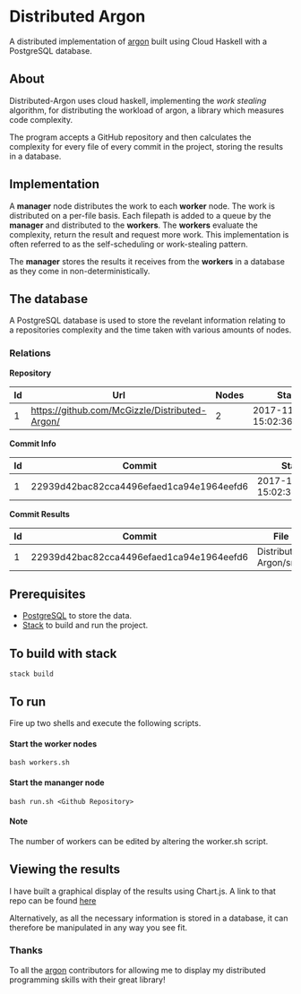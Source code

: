 # Distributed Argon

A distributed implementation of [argon](https://github.com/rubik/argon) built using Cloud Haskell with a PostgreSQL database.

## About
Distributed-Argon uses cloud haskell, implementing the _work stealing_ algorithm, for distributing the workload of argon, a library which measures code complexity. 

The program accepts a GitHub repository and then calculates the complexity for every file of every commit in the project, storing the results in a database.

## Implementation
A __manager__ node distributes the work to each __worker__ node. The work is distributed on a per-file basis. Each filepath is added to a queue by the __manager__ and distributed to the __workers__. The __workers__ evaluate the complexity, return the result and request more work. This implementation is often referred to as the self-scheduling or work-stealing pattern.

The __manager__ stores the results it receives from the __workers__ in a database as they come in non-deterministically. 

## The database
A PostgreSQL database is used to store the revelant information relating to a repositories complexity and the time taken with various amounts of nodes.

### Relations

__Repository__ 

| Id | Url                                           | Nodes | Start Time                    | End time                     |
| ---- | --- | --- | --- | --- |
| 1 | https://github.com/McGizzle/Distributed-Argon/ | 2 | 2017-11-26 15:02:36.830273+00 | 2017-11-26 15:03:25.63044+00 |

__Commit Info__ 

| Id | Commit | Start Time | End Time |
| --- | --- | --- | --- |
| 1 | 22939d42bac82cca4496efaed1ca94e1964eefd6 | 2017-11-26 15:02:36.830273+00 | 2017-11-26 15:02:36.830273+00 |

__Commit Results__

| Id | Commit | File Path | Complexity |
| --- | --- | ---- | --- |
| 1 | 22939d42bac82cca4496efaed1ca94e1964eefd6 |  Distributed-Argon/src/Lib.hs | JSON data |


## Prerequisites
* [PostgreSQL](https://www.postgresql.org/) to store the data.
* [Stack](https://docs.haskellstack.org/en/stable/README/) to build and run the project.

## To build with stack
``` stack build ```

## To run
Fire up two shells and execute the following scripts.
#### Start the worker nodes
```bash workers.sh```
#### Start the mananger node
```bash run.sh <Github Repository> ```

#### Note
The number of workers can be edited by altering the worker.sh script.

## Viewing the results
I have built a graphical display of the results using Chart.js. A link to that repo can be found [here](https://github.com/McGizzle/Charting-Complexity)

Alternatively, as all the necessary information is stored in a database, it can therefore be manipulated in any way you see fit.

### Thanks
To all the [argon](https://github.com/rubik/argon) contributors for allowing me to display my distributed programming skills with their great library!
